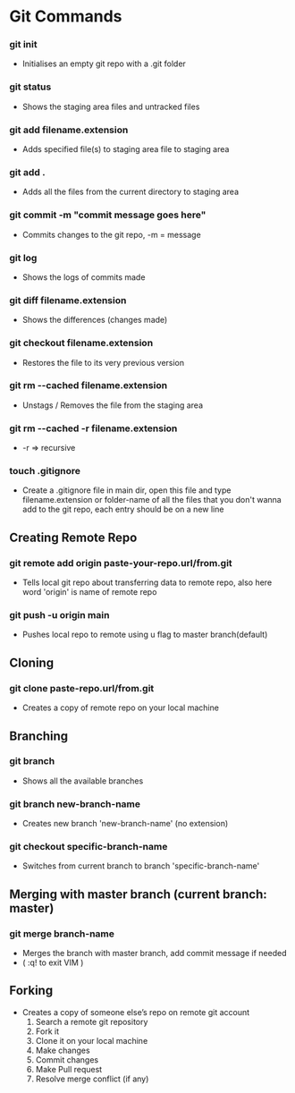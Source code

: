 # **Git Commands**

###	**git init**   
-	Initialises an empty git repo with a .git folder

###	**git status** 
-	 Shows the staging area files and untracked files

###	**git add filename.extension**
-	Adds specified file(s) to staging area file to staging area

###	**git  add .**
-	Adds all the files from the current directory to staging area

###	**git commit -m "commit message goes here"**
-	Commits changes to the git repo, -m = message

###	**git log**
-	 Shows the logs of commits made

###	**git diff filename.extension**
-	Shows the differences (changes made)

###	**git checkout filename.extension**
-	Restores the file to its very previous version 

###	**git rm --cached filename.extension**
-	Unstags / Removes the file from the staging area

###	**git rm --cached  -r filename.extension**
-	 \-r => recursive

###	**touch .gitignore**
-	Create a .gitignore  file in main dir, open this file and type filename.extension or folder-name of all the files that you don't wanna add to the git repo, each entry should be on a new line 


## **Creating Remote Repo**

###	**git remote add origin paste-your-repo.url/from.git**
-	Tells local git repo about transferring data to remote repo, also here word 'origin' is name  of remote repo

###	**git push -u origin main**
-	Pushes local repo to remote using u flag to master branch(default)


## **Cloning**

###	**git clone paste-repo.url/from.git**
-	Creates a copy of remote repo on your local machine


## **Branching**

###	**git branch**
-	Shows all the available branches

###	**git branch new-branch-name**
-	Creates new branch 'new-branch-name' (no extension)

###	**git checkout specific-branch-name**
-	Switches from current branch to branch 'specific-branch-name'



## **Merging with master branch (current branch: master)**

###	**git merge branch-name**
-	Merges the branch with master branch, add commit message if needed 
-	( :q! to exit VIM )


## **Forking**
-	Creates a copy of someone else’s repo on remote git account
    1. 	 Search a remote git repository
	2.   Fork it
	3.   Clone it on your local machine
	4.   Make changes
    5.   Commit changes
	6.   Make Pull request
    7.   Resolve merge conflict (if any)
